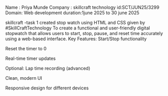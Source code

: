 Name : Priya Munde
Company : skillcraft technology
id:SCT/JUN25/3299
Domain: Web development duration:1june 2025 to 30 june 2025

skillcraft -task 1
created stop watch using HTML and CSS given by  #SkillCraftTechnology
To create a functional and user-friendly digital stopwatch that allows users to start, stop, pause, and reset time accurately using a web-based interface.
Key Features:
Start/Stop functionality

Reset the timer to 0

Real-time timer updates

Optional: Lap time recording (advanced)

Clean, modern UI

Responsive design for different devices
